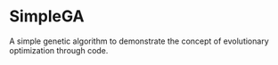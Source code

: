 # SimpleGA
A simple genetic algorithm to demonstrate the concept of evolutionary optimization through code.
